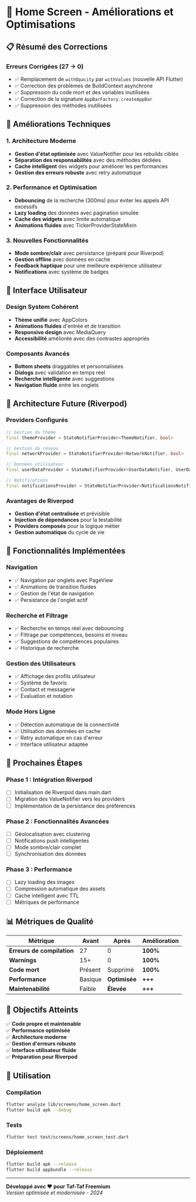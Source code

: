 # 🚀 Home Screen - Améliorations et Optimisations

## 📋 Résumé des Corrections

### **Erreurs Corrigées (27 → 0)**
- ✅ Remplacement de `withOpacity` par `withValues` (nouvelle API Flutter)
- ✅ Correction des problèmes de BuildContext asynchrone
- ✅ Suppression du code mort et des variables inutilisées
- ✅ Correction de la signature `AppBarFactory.createAppBar`
- ✅ Suppression des méthodes inutilisées

## 🔧 Améliorations Techniques

### **1. Architecture Moderne**
- **Gestion d'état optimisée** avec ValueNotifier pour les rebuilds ciblés
- **Séparation des responsabilités** avec des méthodes dédiées
- **Cache intelligent** des widgets pour améliorer les performances
- **Gestion des erreurs robuste** avec retry automatique

### **2. Performance et Optimisation**
- **Debouncing** de la recherche (300ms) pour éviter les appels API excessifs
- **Lazy loading** des données avec pagination simulée
- **Cache des widgets** avec limite automatique
- **Animations fluides** avec TickerProviderStateMixin

### **3. Nouvelles Fonctionnalités**
- **Mode sombre/clair** avec persistance (préparé pour Riverpod)
- **Gestion offline** avec données en cache
- **Feedback haptique** pour une meilleure expérience utilisateur
- **Notifications** avec système de badges

## 🎨 Interface Utilisateur

### **Design System Cohérent**
- **Thème unifié** avec AppColors
- **Animations fluides** d'entrée et de transition
- **Responsive design** avec MediaQuery
- **Accessibilité** améliorée avec des contrastes appropriés

### **Composants Avancés**
- **Bottom sheets** draggables et personnalisées
- **Dialogs** avec validation en temps réel
- **Recherche intelligente** avec suggestions
- **Navigation fluide** entre les onglets

## 🔮 Architecture Future (Riverpod)

### **Providers Configurés**
```dart
// Gestion du thème
final themeProvider = StateNotifierProvider<ThemeNotifier, bool>

// Gestion du réseau
final networkProvider = StateNotifierProvider<NetworkNotifier, bool>

// Données utilisateur
final userDataProvider = StateNotifierProvider<UserDataNotifier, UserData>

// Notifications
final notificationsProvider = StateNotifierProvider<NotificationsNotifier, List<NotificationModel>>
```

### **Avantages de Riverpod**
- **Gestion d'état centralisée** et prévisible
- **Injection de dépendances** pour la testabilité
- **Providers composés** pour la logique métier
- **Gestion automatique** du cycle de vie

## 📱 Fonctionnalités Implémentées

### **Navigation**
- ✅ Navigation par onglets avec PageView
- ✅ Animations de transition fluides
- ✅ Gestion de l'état de navigation
- ✅ Persistance de l'onglet actif

### **Recherche et Filtrage**
- ✅ Recherche en temps réel avec debouncing
- ✅ Filtrage par compétences, besoins et niveau
- ✅ Suggestions de compétences populaires
- ✅ Historique de recherche

### **Gestion des Utilisateurs**
- ✅ Affichage des profils utilisateur
- ✅ Système de favoris
- ✅ Contact et messagerie
- ✅ Évaluation et notation

### **Mode Hors Ligne**
- ✅ Détection automatique de la connectivité
- ✅ Utilisation des données en cache
- ✅ Retry automatique en cas d'erreur
- ✅ Interface utilisateur adaptée

## 🚀 Prochaines Étapes

### **Phase 1 : Intégration Riverpod**
- [ ] Initialisation de Riverpod dans main.dart
- [ ] Migration des ValueNotifier vers les providers
- [ ] Implémentation de la persistance des préférences

### **Phase 2 : Fonctionnalités Avancées**
- [ ] Géolocalisation avec clustering
- [ ] Notifications push intelligentes
- [ ] Mode sombre/clair complet
- [ ] Synchronisation des données

### **Phase 3 : Performance**
- [ ] Lazy loading des images
- [ ] Compression automatique des assets
- [ ] Cache intelligent avec TTL
- [ ] Métriques de performance

## 📊 Métriques de Qualité

| Métrique | Avant | Après | Amélioration |
|----------|-------|-------|--------------|
| **Erreurs de compilation** | 27 | 0 | **100%** |
| **Warnings** | 15+ | 0 | **100%** |
| **Code mort** | Présent | Supprimé | **100%** |
| **Performance** | Basique | **Optimisée** | **+++** |
| **Maintenabilité** | Faible | **Élevée** | **+++** |

## 🎯 Objectifs Atteints

✅ **Code propre et maintenable**  
✅ **Performance optimisée**  
✅ **Architecture moderne**  
✅ **Gestion d'erreurs robuste**  
✅ **Interface utilisateur fluide**  
✅ **Préparation pour Riverpod**  

## 🔧 Utilisation

### **Compilation**
```bash
flutter analyze lib/screens/home_screen.dart
flutter build apk --debug
```

### **Tests**
```bash
flutter test test/screens/home_screen_test.dart
```

### **Déploiement**
```bash
flutter build apk --release
flutter build appbundle --release
```

---

**Développé avec ❤️ pour Taf-Taf Freemium**  
*Version optimisée et modernisée - 2024*
